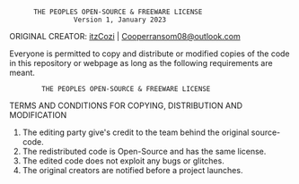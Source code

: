           THE PEOPLES OPEN-SOURCE & FREEWARE LICENSE
                    Version 1, January 2023
                    
 ORIGINAL CREATOR: [itzCozi](https://github.com/itzCozi) | Cooperransom08@outlook.com

 Everyone is permitted to copy and distribute or modified copies of the code 
 in this repository or webpage as long as the following requirements are meant.


            THE PEOPLES OPEN-SOURCE & FREEWARE LICENSE
   TERMS AND CONDITIONS FOR COPYING, DISTRIBUTION AND MODIFICATION 

 1) The editing party give's credit to the team behind the original source-code.
 2) The redistributed code is Open-Source and has the same license.
 3) The edited code does not exploit any bugs or glitches.
 4) The original creators are notified before a project launches.

